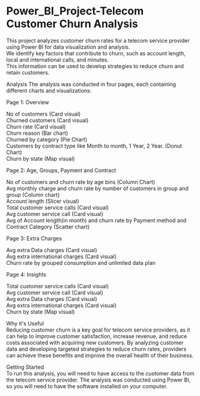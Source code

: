 # Power_BI_Project-Telecom Customer Churn Analysis

This project analyzes customer churn rates for a telecom service provider using Power BI for data visualization and analysis.  
We identify key factors that contribute to churn, such as account length, local and international calls, and minutes.  
This information can be used to develop strategies to reduce churn and retain customers.

Analysis
The analysis was conducted in four pages, each containing different charts and visualizations:

Page 1: Overview  

No of customers (Card visual)  
Churned customers (Card visual)  
Churn rate (Card visual)  
Churn reason (Bar chart)  
Churned by category (Pie Chart)  
Customers by contract type like Month to month, 1 Year, 2 Year. (Donut Chart)  
Churn by state (Map visual)  

Page 2: Age, Groups, Payment and Contract

No of customers and churn rate by age bins (Column Chart)  
Avg monthly charge and churn rate by number of customers in group and group (Column chart)  
Account length (Slicer visual)  
Total customer service calls (Card visual)  
Avg customer service call (Card visual)  
Avg of Account length(in month) and churn rate by Payment method and Contract Category (Scatter chart)   

Page 3: Extra Charges  

Avg extra Data charges (Card visual)  
Avg extra international charges (Card visual)  
Churn rate by grouped consumption and unlimited data plan  

Page 4: Insights  

Total customer service calls (Card visual)  
Avg customer service call (Card visual)  
Avg extra Data charges (Card visual)  
Avg extra international charges (Card visual)  
Churn by state (Map visual)  

Why it's Useful  
Reducing customer churn is a key goal for telecom service providers, as it can help to improve customer satisfaction, increase revenue, and reduce costs associated with acquiring new customers. By analyzing customer data and developing targeted strategies to reduce churn rates, providers can achieve these benefits and improve the overall health of their business.

Getting Started  
To run this analysis, you will need to have access to the customer data from the telecom service provider. The analysis was conducted using Power BI, so you will need to have the software installed on your computer.
